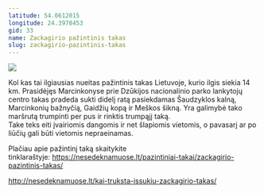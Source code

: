 ```yaml
---
latitude: 54.0612015
longitude: 24.3978453
gid: 33
name: Zackagirio pažintinis takas
slug: zackagirio-pazintinis-takas
---
```

![](https://doc-0c-ag-mymaps.googleusercontent.com/untrusted/hostedimage/ihucu48q9m5s1hftel5u85tfdc/k8mbnu0281c1882i3hdhfb4m00/1641717000000/-WPmm_dsOCr8C_2Ftfdhs7CzXYdOD0wc/*/6AIsG_vYbnK_sbiKmnnW34VArkmWoATYZwSHYVyFIoftcQmlt_xS60KSPkiB56l3jIp_PC15NCCiv8JaHenzM7w-L2iOuJ2Tw7JDQZcq72NL8xkDCFmP53FyHPjG9B-m93ov2Lk_WkRzTip9_jAb98LXUdp2HPZx-K32ky3ZAyFn2qE6hCWnd0AD1zRyPZf-Wrg?session=0&fife)  
  
Kol kas tai ilgiausias nueitas pažintinis takas Lietuvoje, kurio ilgis siekia 14 km. Prasidėjęs Marcinkonyse prie Dzūkijos nacionalinio parko lankytojų centro takas pradeda sukti didelį ratą pasiekdamas Šaudzyklos kalną, Marcinkonių bažnyčią, Gaidžių kopą ir Meškos šikną. Yra galimybė tako maršrutą trumpinti per pus ir rinktis trumpąjį taką.  
Take teks eiti įvairiomis dangomis ir net šlapiomis vietomis, o pavasarį ar po liūčių gali būti vietomis nepraeinamas.  
  
Plačiau apie pažintinį taką skaitykite tinklaraštyje: https://nesedeknamuose.lt/pazintiniai-takai/zackagirio-pazintinis-takas/  
  
http://nesedeknamuose.lt/kai-truksta-issukiu-zackagirio-takas/
